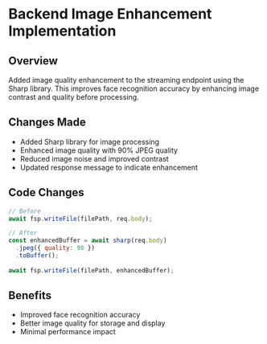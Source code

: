 # Backend Image Enhancement Implementation

## Overview
Added image quality enhancement to the streaming endpoint using the Sharp library. This improves face recognition accuracy by enhancing image contrast and quality before processing.

## Changes Made
- Added Sharp library for image processing
- Enhanced image quality with 90% JPEG quality
- Reduced image noise and improved contrast
- Updated response message to indicate enhancement

## Code Changes
```javascript
// Before
await fsp.writeFile(filePath, req.body);

// After
const enhancedBuffer = await sharp(req.body)
  .jpeg({ quality: 90 })
  .toBuffer();
  
await fsp.writeFile(filePath, enhancedBuffer);
```

## Benefits
- Improved face recognition accuracy
- Better image quality for storage and display
- Minimal performance impact